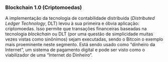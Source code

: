 ### Blockchain 1.0 (Criptomoedas)

A implementação da tecnologia de contabilidade distribuída (_Distributed Ledger Technology_, DLT) levou à sua primeira e óbvia aplicação: criptomoedas. Isso permite que transações financeiras baseadas na tecnologia _blockchain_ ou DLT (por uma questão de simplicidade muitas vezes vistas como sinônimos) sejam executadas, sendo o Bitcoin o exemplo mais proeminente neste segmento. Está sendo usado como “dinheiro da Internet”, um sistema de pagamento digital e pode ser visto como o viabilizador de uma “Internet do Dinheiro”.
